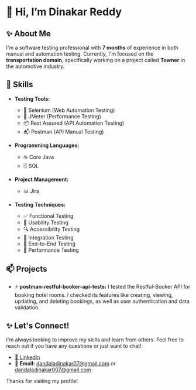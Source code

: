 # 👋 Hi, I’m Dinakar Reddy

## ✨ About Me
I'm a software testing professional with **7 months** of experience in both manual and automation testing. Currently, I'm focused on the **transportation domain**, specifically working on a project called **Towner** in the automotive industry.

## 👀 Skills
- **Testing Tools:** 
  - 🧪 Selenium (Web Automation Testing)
  - 🚀 JMeter (Performance Testing)
  - 📦 Rest Assured (API Automation Testing)
  - 📬 Postman (API Manual Testing)
  
- **Programming Languages:** 
  - ☕ Core Java
  - 🗄️ SQL
  
- **Project Management:** 
  - 📊 Jira
  
- **Testing Techniques:** 
  - ✅ Functional Testing
  - 🎯 Usability Testing
  - 🔍 Accessibility Testing
  - 🔗 Integration Testing
  - 🔄 End-to-End Testing
  - 🚀 Performance Testing

## 📫 Projects
- ⚡ **postman-restful-booker-api-tests:** I tested the Restful-Booker API for booking hotel rooms. I checked its features like creating, viewing, updating, and deleting bookings, as well as user authentication and data validation.

## ✨ Let's Connect!
I'm always looking to improve my skills and learn from others. Feel free to reach out if you have any questions or just want to chat!

- [🔗 LinkedIn](https://www.linkedin.com/in/dinakar-reddy-softwaretester)
- 📧 **Email:** dandaladinakar07@gmail.com or dandaladinakar007@gmail.com

Thanks for visiting my profile!

